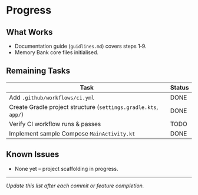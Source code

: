 # Progress

## What Works
* Documentation guide (`guidlines.md`) covers steps 1‑9.
* Memory Bank core files initialised.

## Remaining Tasks
| Task | Status |
| ---- | ------ |
| Add `.github/workflows/ci.yml` | DONE |
| Create Gradle project structure (`settings.gradle.kts`, `app/`) | DONE |
| Verify CI workflow runs & passes | TODO |
| Implement sample Compose `MainActivity.kt` | DONE |

## Known Issues
* None yet – project scaffolding in progress.

---
_Update this list after each commit or feature completion._ 